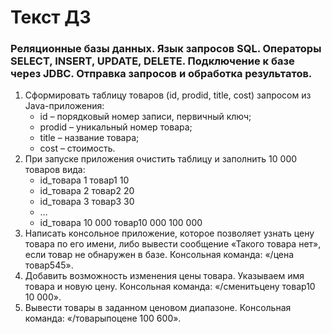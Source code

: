 ﻿# Текст ДЗ

### Реляционные базы данных. Язык запросов SQL. Операторы SELECT, INSERT, UPDATE, DELETE. Подключение к базе через JDBC. Отправка запросов и обработка результатов.

1. Сформировать таблицу товаров (id, prodid, title, cost) запросом из Java-приложения:
   - id – порядковый номер записи, первичный ключ;
   - prodid – уникальный номер товара;
   - title – название товара;
   - cost – стоимость.
2. При запуске приложения очистить таблицу и заполнить 10 000 товаров вида:
   - id_товара 1 товар1 10
   - id_товара 2 товар2 20
   - id_товара 3 товар3 30
   - …
   - id_товара 10 000 товар10 000 100 000
3. Написать консольное приложение, которое позволяет узнать цену товара по его имени, либо вывести сообщение «Такого товара нет», если товар не обнаружен в базе. Консольная команда: «/цена товар545».
4. Добавить возможность изменения цены товара. Указываем имя товара и новую цену. Консольная команда: «/сменитьцену товар10 10 000».
5. Вывести товары в заданном ценовом диапазоне. Консольная команда: «/товарыпоцене 100 600».